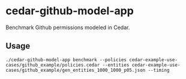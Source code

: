 # cedar-github-model-app

Benchmark Github permissions modeled in Cedar.
 

## Usage

```
./cedar-github-model-app benchmark --policies cedar-example-use-cases/github_example/policies.cedar --entities cedar-example-use-cases/github_example/gen_entities_1000_1000_p05.json --timing
```
